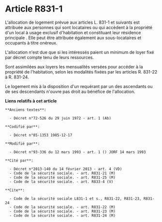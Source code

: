 # Article R831-1

L'allocation de logement prévue aux articles L. 831-1 et suivants est attribuée aux personnes qui sont locataires ou qui
accèdent à la propriété d'un local à usage exclusif d'habitation et constituant leur résidence principale   . Elle peut être
attribuée également aux sous-locataires et occupants à titre onéreux. 

L'allocation n'est due que si les intéressés paient un minimum de loyer fixé par décret compte tenu de leurs ressources. 

Sont assimilées aux loyers les mensualités versées pour accéder à la propriété de l'habitation, selon les modalités fixées
par les articles R. 831-22 à R. 831-24. 

Le logement mis à la disposition d'un requérant par un des ascendants ou de ses descendants n'ouvre pas droit au bénéfice de
l'allocation.

**Liens relatifs à cet article**

	**Anciens textes**:

	  - Décret n°72-526 du 29 juin 1972 - art. 1 (Ab)

	**Codifié par**:

	  - Décret n°85-1353 1985-12-17

	**Modifié par**:

	  - Décret n°93-336 du 12 mars 1993 - art. 1 () JORF 14 mars 1993

	**Cité par**:

	  - Décret n°2013-140 du 14 février 2013 - art. 4 (VD)
	  - Code de la sécurité sociale. - art. R831-21 (M)
	  - Code de la sécurité sociale. - art. R831-25 (M)
	  - Code de la sécurité sociale. - art. R833-4 (V)

	**Cite**:

	  - Code de la sécurité sociale L831-1 et s., R831-22, R831-23, R831-24
	  - Code de la sécurité sociale. - art. R831-22 (M)
	  - Code de la sécurité sociale. - art. R831-23 (M)
	  - Code de la sécurité sociale. - art. R831-24 (M)
